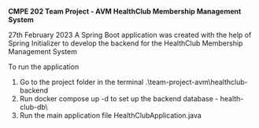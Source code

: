 **CMPE 202
Team Project - AVM
HealthClub Membership Management System**

27th February 2023
A Spring Boot application was created with the help of Spring Initializer to develop the backend for the HealthClub Membership Management System

To run the application
1. Go to the project folder in the terminal .\team-project-avm\healthclub-backend
2. Run docker compose up -d to set up the backend database - health-club-db\
3. Run the main application file HealthClubApplication.java
 
